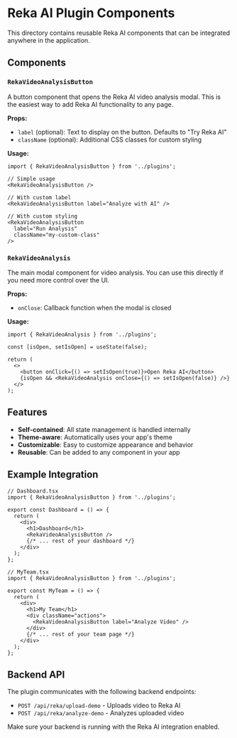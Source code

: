 # Reka AI Plugin Components

This directory contains reusable Reka AI components that can be integrated anywhere in the application.

## Components

### `RekaVideoAnalysisButton`

A button component that opens the Reka AI video analysis modal. This is the easiest way to add Reka AI functionality to any page.

**Props:**
- `label` (optional): Text to display on the button. Defaults to "Try Reka AI"
- `className` (optional): Additional CSS classes for custom styling

**Usage:**

```tsx
import { RekaVideoAnalysisButton } from '../plugins';

// Simple usage
<RekaVideoAnalysisButton />

// With custom label
<RekaVideoAnalysisButton label="Analyze with AI" />

// With custom styling
<RekaVideoAnalysisButton 
  label="Run Analysis" 
  className="my-custom-class" 
/>
```

### `RekaVideoAnalysis`

The main modal component for video analysis. You can use this directly if you need more control over the UI.

**Props:**
- `onClose`: Callback function when the modal is closed

**Usage:**

```tsx
import { RekaVideoAnalysis } from '../plugins';

const [isOpen, setIsOpen] = useState(false);

return (
  <>
    <button onClick={() => setIsOpen(true)}>Open Reka AI</button>
    {isOpen && <RekaVideoAnalysis onClose={() => setIsOpen(false)} />}
  </>
);
```

## Features

- **Self-contained**: All state management is handled internally
- **Theme-aware**: Automatically uses your app's theme
- **Customizable**: Easy to customize appearance and behavior
- **Reusable**: Can be added to any component in your app

## Example Integration

```tsx
// Dashboard.tsx
import { RekaVideoAnalysisButton } from '../plugins';

export const Dashboard = () => {
  return (
    <div>
      <h1>Dashboard</h1>
      <RekaVideoAnalysisButton />
      {/* ... rest of your dashboard */}
    </div>
  );
};
```

```tsx
// MyTeam.tsx
import { RekaVideoAnalysisButton } from '../plugins';

export const MyTeam = () => {
  return (
    <div>
      <h1>My Team</h1>
      <div className="actions">
        <RekaVideoAnalysisButton label="Analyze Video" />
      </div>
      {/* ... rest of your team page */}
    </div>
  );
};
```

## Backend API

The plugin communicates with the following backend endpoints:

- `POST /api/reka/upload-demo` - Uploads video to Reka AI
- `POST /api/reka/analyze-demo` - Analyzes uploaded video

Make sure your backend is running with the Reka AI integration enabled.

